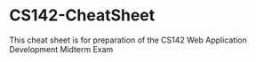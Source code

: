 CS142-CheatSheet
================
This cheat sheet is for preparation of the CS142 Web Application Development Midterm Exam

